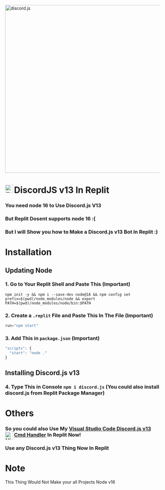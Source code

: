 <a href="https://discord.js.org"><img src="https://discord.js.org/static/logo.svg" width="546" alt="discord.js" /></a>
# DiscordJS v13 In Replit <img align="left" alt="Replit" width="26px" src="https://upload.wikimedia.org/wikipedia/commons/thumb/b/b2/Repl.it_logo.svg/768px-Repl.it_logo.svg.png" />
### You need node 16 to Use Discord.js V13
### But Replit Dosent supports node 16 :(
### But I will Show you how to Make a Discord.js v13 Bot In Replit :)

# Installation

## Updating Node 
### 1. Go to Your Replit Shell and Paste This (Important)
```code
npm init -y && npm i --save-dev node@16 && npm config set prefix=$(pwd)/node_modules/node && export PATH=$(pwd)/node_modules/node/bin:$PATH
```
### 2. Create a `.replit` File and Paste This In The File (Important)
```js
run="npm start"
```
### 3. Add This in `package.json` (Important)
```js
"scripts": {
  "start": "node ."
}
```
## Installing Discord.js v13 
### 4. Type This in Console `npm i discord.js` (You could also install discord.js from Replit Package Manager)

# Others
### So you could also Use My [Visual Studio Code Discord.js v13 Cmd Handler](https://github.com/Fireisbest/Discord.js-v13-Handler) In Replit Now! <img align="left" alt="Visual Studio Code" width="26px" src="https://i.imgur.com/LwSdAlE.png"/>
### Use any Discord.js v13 Thing Now In Replit
# Note
This Thing Would Not Make your all Projects Node v16
